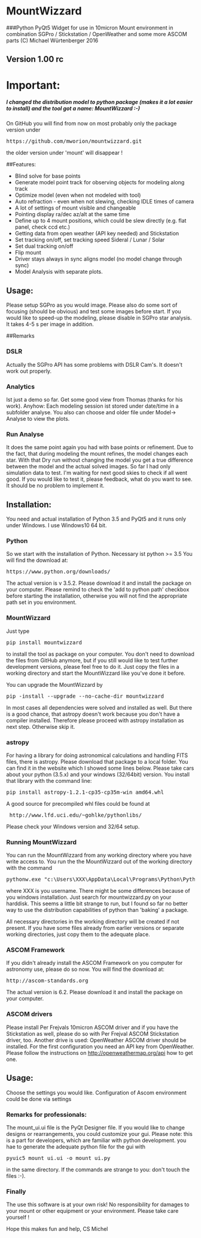 # MountWizzard

###Python PyQt5 Widget for use in 10micron Mount environment in combination SGPro / Stickstation / OpenWeather and some more ASCOM parts
(C) Michael Würtenberger 2016

## Version 1.00 rc

# Important:
##### I changed the distribution model to python package (makes it a lot easier to install) and the tool got a name: MountWizzard :-)
On GitHub you will find from now on most probably only the package version under 
<pre>https://github.com/mworion/mountwizzard.git</pre>
the older version under 'mount' will disappear !

##Features:
- Blind solve for base points
- Generate model point track for observing objects for modeling along track
- Optimize model (even when not modeled with tool)
- Auto refraction - even when not slewing, checking IDLE times of camera
- A lot of settings of mount visible and changeable
- Pointing display ra/dec az/alt at the same time
- Define up to 4 mount positions, which could be slew directly (e.g. flat panel, check ccd etc.)
- Getting data from open weather (API key needed) and Stickstation
- Set tracking on/off, set tracking speed Sideral / Lunar / Solar
- Set dual tracking on/off
- Flip mount
- Driver stays always in sync aligns model (no model change through sync)
- Model Analysis with separate plots.

## Usage:
Please setup SGPro as you would image. Please also do some sort of focusing (should be obvious) and test some images before start.
If you would like to speed-up the modeling, please disable in SGPro star analysis. It takes 4-5 s per image in addition.

##Remarks

### DSLR
Actually the SGPro API has some problems with DSLR Cam's. It doesn't work out properly. 

### Analytics
Ist just a demo so far. Get some good view from Thomas (thanks for his work). Anyhow: Each modeling session ist stored under date/time in a 
subfolder analyse. You also can choose and older file under Model-> Analyse to view the plots.

### Run Analyse
It does the same point again you had with base points or refinement. Due to the fact, that during modeling the mount refines, the model changes
each star. With that Dry run without changing the model you get a true difference between the model and the actual solved images.
So far I had only simulation data to test. I'm waiting for next good skies to check if all went good. If you would like to test it,
please feedback, what do you want to see. It should be no problem to implement it.

## Installation:
You need and actual installation of Python 3.5 and PyQt5 and it runs only under Windows. I use Windows10 64 bit. 

### Python
So we start with the installation of Python. Necessary ist python >= 3.5
You will find the download at:
<pre>https://www.python.org/downloads/</pre> 
The actual version is v 3.5.2. Please download it and install the package on your computer. Please remind to check the 'add to python path'
checkbox before starting the installation, otherwise you will not find the appropriate path set in you environment.

### MountWizzard
Just type 
<pre>pip install mountwizzard</pre>
to install the tool as package on your computer. You don't need to download the files from GitHub anymore, but if you still would like to test
further development versions, please feel free to do it. Just copy the files in a working directory and start the MountWizzard like you've done it before.

You can upgrade the MountWizzard by 
<pre>pip -install --upgrade --no-cache-dir mountwizzard</pre>
In most cases all dependencies were solved and installed as well. But there is a good chance, that astropy doesn't work because
you don't have a compiler installed. Therefore please proceed with astropy installation as next step. Otherwise skip it.

### astropy
For having a library for doing astronomical calculations and handling FITS files, there is astropy.
Please download that package to a local folder. You can find it in the website which I showed some lines below. Please take cars about your python (3.5.x) and your windows (32/64bit) version. 
You install that library with the command line:
<pre>pip install astropy-1.2.1-cp35-cp35m-win_amd64.whl</pre>
A good source for precompiled whl files could be found at
 <pre> http://www.lfd.uci.edu/~gohlke/pythonlibs/ </pre>
Please check your Windows version and 32/64 setup.

### Running MountWizzard
You can run the MountWizzard from any working directory where you have write access to. You run the the MountWizzard out of the working 
directory with the command
<pre>pythonw.exe "c:\Users\XXX\AppData\Local\Programs\Python\Python35\Lib\site-packages\mountwizzard\mountwizzard.py</pre>
where XXX is you username. There might be some differences because of you windows installation. Just search for mountwizzard.py on your harddisk.
This seems a little bit strange to run, but I found so far no better way to use the distribution capabilities of python than 'baking' a package.


All necessary directories in the working directory will be created if not present. 
If you have some files already from earlier versions or separate working directories, just copy them to the adequate place. 

### ASCOM Framework
If you didn't already install the ASCOM Framework on you computer for astronomy use, please do so now. 
You will find the download at:
<pre>http://ascom-standards.org</pre>
The actual version is 6.2. Please download it and install the package on your computer.

### ASCOM drivers
Please install Per Frejvals 10micron ASCOM driver and if you have the Stickstation as well, please do so with Per Frejval ASCOM Stickstation driver, too. 
Another drive is used: OpenWeather ASCOM driver should be installed. For the first configuration you need an API key from OpenWeather. Please follow the instructions on http://openweathermap.org/api
how to get one.

## Usage:
Choose the settings you would like. Configuration of Ascom environment could be done via settings

### Remarks for professionals:
The mount_ui.ui file is the PyQt Designer file. If you would like to change designs or rearrangements, you could
customize your gui. Please note: this is a part for developers, which are familiar with python development.
you hae to generate the adequate python file for the gui with
<pre>pyuic5 mount_ui.ui -o mount_ui.py</pre>
in the same directory. If the commands are strange to you: don't touch the files :-).

### Finally
The use this software is at your own risk! No responsibility for damages to your mount or other equipment or your environment.
Please take care yourself !

Hope this makes fun and help, CS Michel
